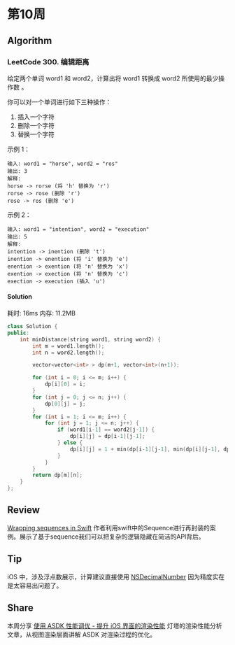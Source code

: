 # 第10周

## Algorithm

### LeetCode 300. 编辑距离

给定两个单词 word1 和 word2，计算出将 word1 转换成 word2 所使用的最少操作数 。

你可以对一个单词进行如下三种操作：

1. 插入一个字符
2. 删除一个字符
3. 替换一个字符

示例 1：

```
输入: word1 = "horse", word2 = "ros"
输出: 3
解释: 
horse -> rorse (将 'h' 替换为 'r')
rorse -> rose (删除 'r')
rose -> ros (删除 'e')
```

示例 2：

```
输入: word1 = "intention", word2 = "execution"
输出: 5
解释: 
intention -> inention (删除 't')
inention -> enention (将 'i' 替换为 'e')
enention -> exention (将 'n' 替换为 'x')
exention -> exection (将 'n' 替换为 'c')
exection -> execution (插入 'u')
```


#### Solution 

耗时: 16ms
内存: 11.2MB

```cpp
class Solution {
public:
    int minDistance(string word1, string word2) {
        int m = word1.length();
        int n = word2.length();

        vector<vector<int> > dp(m+1, vector<int>(n+1));

        for (int i = 0; i <= m; i++) {
            dp[i][0] = i;
        }
        for (int j = 0; j <= n; j++) {
            dp[0][j] = j;
        }
        for (int i = 1; i <= m; i++) {
            for (int j = 1; j <= n; j++) {
                if (word1[i-1] == word2[j-1]) {
                    dp[i][j] = dp[i-1][j-1];
                } else {
                    dp[i][j] = 1 + min(dp[i-1][j-1], min(dp[i][j-1], dp[i-1][j]));
                }
            }
        }
        return dp[m][n];
    }
};
```


## Review

[Wrapping sequences in Swift](https://www.swiftbysundell.com/posts/wrapping-sequences-in-swift)
作者利用swift中的Sequence进行再封装的案例。展示了基于sequence我们可以把复杂的逻辑隐藏在简洁的API背后。

## Tip

iOS 中，涉及浮点数展示，计算建议直接使用 [NSDecimalNumber](https://developer.apple.com/documentation/foundation/nsdecimalnumber) 因为精度实在是太容易出问题了。

## Share

本周分享 [使用 ASDK 性能调优 - 提升 iOS 界面的渲染性能](https://draveness.me/asdk-rendering) 灯塔的渲染性能分析文章，从视图渲染层面讲解 ASDK 对渲染过程的优化。


